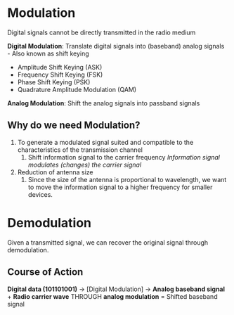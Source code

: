 # Modulation

Digital signals cannot be directly transmitted in the radio medium

**Digital Modulation**: Translate digital signals into (baseband) analog signals - Also known as shift keying
* Amplitude Shift Keying (ASK)
* Frequency Shift Keying (FSK)
* Phase Shift Keying (PSK)
* Quadrature Amplitude Modulation (QAM)

**Analog Modulation**: Shift the analog signals into passband signals

## Why do we need Modulation?

1. To generate a modulated signal suited and compatible to the characteristics of the transmission channel
	1. Shift information signal to the carrier frequency
	*Information signal modulates (changes) the carrier signal*
2. Reduction of antenna size
	1. Since the size of the antenna is proportional to wavelength, we want to move the information signal to a higher frequency for smaller devices.

# Demodulation

Given a transmitted signal, we can recover the original signal through demodulation.

## Course of Action

**Digital data (101101001)** -> [Digital Modulation] -> **Analog baseband signal** + **Radio carrier wave** THROUGH **analog modulation** = Shifted baseband signal